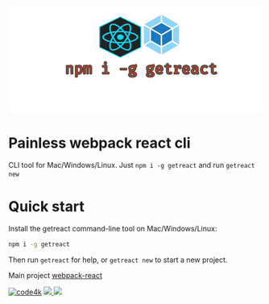<p align="center" ><img src="images/getreact.png"></p>

# Painless webpack react cli

 CLI tool for Mac/Windows/Linux. Just `npm i -g getreact` and run `getreact new`


# Quick start

Install the getreact command-line tool on Mac/Windows/Linux:

```bash
npm i -g getreact
```

Then run `getreact` for help, or `getreact new` to start a new project.

Main project [webpack-react](https://github.com/code4mk/webpack-react)

[![code4k](https://img.shields.io/badge/Powered-By-blue.svg)]()
<a href="https://hellolaravel.org" ><img src="https://img.shields.io/badge/Hello-Laravel-red.svg" >
<a href="https://twitter.com/code4mk" ><img src="https://img.shields.io/badge/%40-code4mk-brightgreen.svg" >
